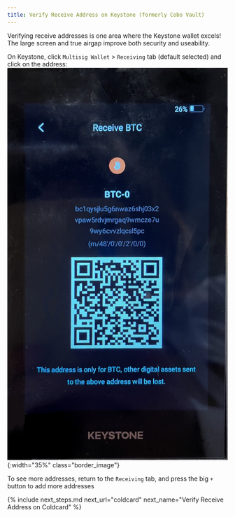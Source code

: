 ```yaml
---
title: Verify Receive Address on Keystone (formerly Cobo Vault)
---
```


Verifying receive addresses is one area where the Keystone wallet excels!
The large screen and true airgap improve both security and useability.

On Keystone, click `Multisig Wallet` > `Receiving` tab (default selected) and click on the address:  
![](/assets/img/verify-receive-address-keystone.jpeg){:width="35%" class="border_image"} 

To see more addresses, return to the `Receiving` tab, and press the big `+` button to add more addresses


{% include next_steps.md next_url="coldcard" next_name="Verify Receive Address on Coldcard" %}
